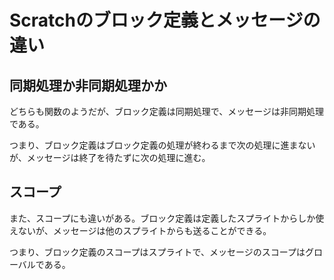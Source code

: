 # Scratchのブロック定義とメッセージの違い

## 同期処理か非同期処理かか

どちらも関数のようだが、ブロック定義は同期処理で、メッセージは非同期処理である。

つまり、ブロック定義はブロック定義の処理が終わるまで次の処理に進まないが、メッセージは終了を待たずに次の処理に進む。

## スコープ

また、スコープにも違いがある。ブロック定義は定義したスプライトからしか使えないが、メッセージは他のスプライトからも送ることができる。

つまり、ブロック定義のスコープはスプライトで、メッセージのスコープはグローバルである。
